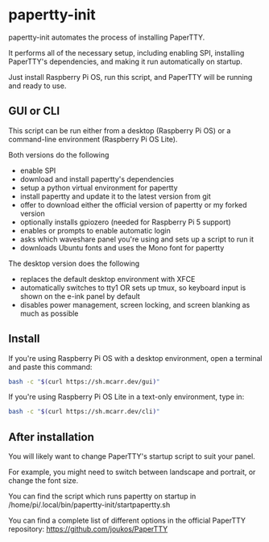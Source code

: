 # papertty-init

papertty-init automates the process of installing PaperTTY.

It performs all of the necessary setup, including enabling SPI, installing PaperTTY's dependencies, and making it run automatically on startup.

Just install Raspberry Pi OS, run this script, and PaperTTY will be running and ready to use.


## GUI or CLI

This script can be run either from a desktop (Raspberry Pi OS) or a command-line environment (Raspberry Pi OS Lite).

Both versions do the following
- enable SPI
- download and install papertty's dependencies
- setup a python virtual environment for papertty
- install papertty and update it to the latest version from git
- offer to download either the official version of papertty or my forked version
- optionally installs gpiozero (needed for Raspberry Pi 5 support)
- enables or prompts to enable automatic login
- asks which waveshare panel you're using and sets up a script to run it
- downloads Ubuntu fonts and uses the Mono font for papertty

The desktop version does the following
- replaces the default desktop environment with XFCE
- automatically switches to tty1 OR sets up tmux, so keyboard input is shown on the e-ink panel by default
- disables power management, screen locking, and screen blanking as much as possible


## Install

If you're using Raspberry Pi OS with a desktop environment, open a terminal and paste this command:

```bash
bash -c "$(curl https://sh.mcarr.dev/gui)"
```

If you're using Raspberry Pi OS Lite in a text-only environment, type in:

```bash
bash -c "$(curl https://sh.mcarr.dev/cli)"
```

## After installation

You will likely want to change PaperTTY's startup script to suit your panel.

For example, you might need to switch between landscape and portrait, or change the font size.

You can find the script which runs papertty on startup in /home/pi/.local/bin/papertty-init/startpapertty.sh

You can find a complete list of different options in the official PaperTTY repository: https://github.com/joukos/PaperTTY

